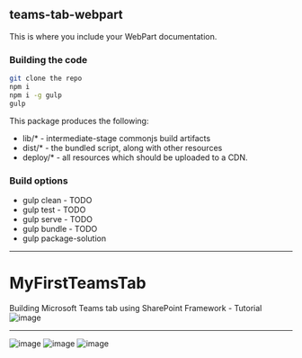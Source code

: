 ## teams-tab-webpart

This is where you include your WebPart documentation.

### Building the code

```bash
git clone the repo
npm i
npm i -g gulp
gulp
```

This package produces the following:

* lib/* - intermediate-stage commonjs build artifacts
* dist/* - the bundled script, along with other resources
* deploy/* - all resources which should be uploaded to a CDN.

### Build options

* gulp clean - TODO
* gulp test - TODO
* gulp serve - TODO
* gulp bundle - TODO
* gulp package-solution
***
# MyFirstTeamsTab
Building Microsoft Teams tab using SharePoint Framework - Tutorial
![image](https://user-images.githubusercontent.com/19554935/52178542-0729b280-279e-11e9-96a0-df261fdf830a.png)
***
![image](https://user-images.githubusercontent.com/19554935/52178554-30e2d980-279e-11e9-89d4-53295ed25e8c.png)
![image](https://user-images.githubusercontent.com/19554935/52178572-6ab3e000-279e-11e9-9866-e5c7d4d0d708.png)
![image](https://user-images.githubusercontent.com/19554935/52178583-7e5f4680-279e-11e9-88c9-20d229a85bf2.png)

